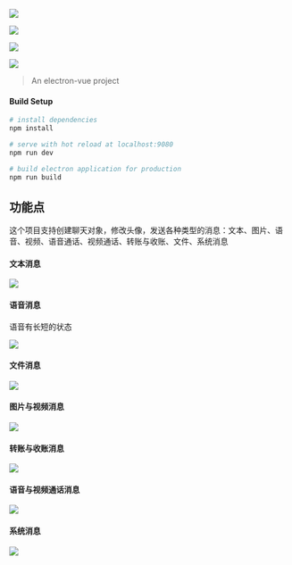 ![](https://github.com/lblblong/copy_wechat/blob/master/images/img1.png?raw=true)

![](https://github.com/lblblong/copy_wechat/blob/master/images/img2.png?raw=true)

![](https://github.com/lblblong/copy_wechat/blob/master/images/img3.png?raw=true)

![](https://github.com/lblblong/copy_wechat/blob/master/images/img4.png?raw=true)



> An electron-vue project

#### Build Setup

``` bash
# install dependencies
npm install

# serve with hot reload at localhost:9080
npm run dev

# build electron application for production
npm run build


```


## 功能点
这个项目支持创建聊天对象，修改头像，发送各种类型的消息：文本、图片、语音、视频、语音通话、视频通话、转账与收账、文件、系统消息



#### 文本消息

![](https://github.com/lblblong/copy_wechat/blob/master/images/msg/text.png?raw=true)

#### 语音消息

语音有长短的状态

![](https://github.com/lblblong/copy_wechat/blob/master/images/msg/voice.png?raw=true)


#### 文件消息

![](https://github.com/lblblong/copy_wechat/blob/master/images/msg/file.png?raw=true)


#### 图片与视频消息
![](https://github.com/lblblong/copy_wechat/blob/master/images/msg/img.png?raw=true)


#### 转账与收账消息

![](https://github.com/lblblong/copy_wechat/blob/master/images/msg/transfer.gif?raw=true)


#### 语音与视频通话消息

![](https://github.com/lblblong/copy_wechat/blob/master/images/msg/call.png?raw=true)


#### 系统消息

![](https://github.com/lblblong/copy_wechat/blob/master/images/msg/system.png?raw=true)